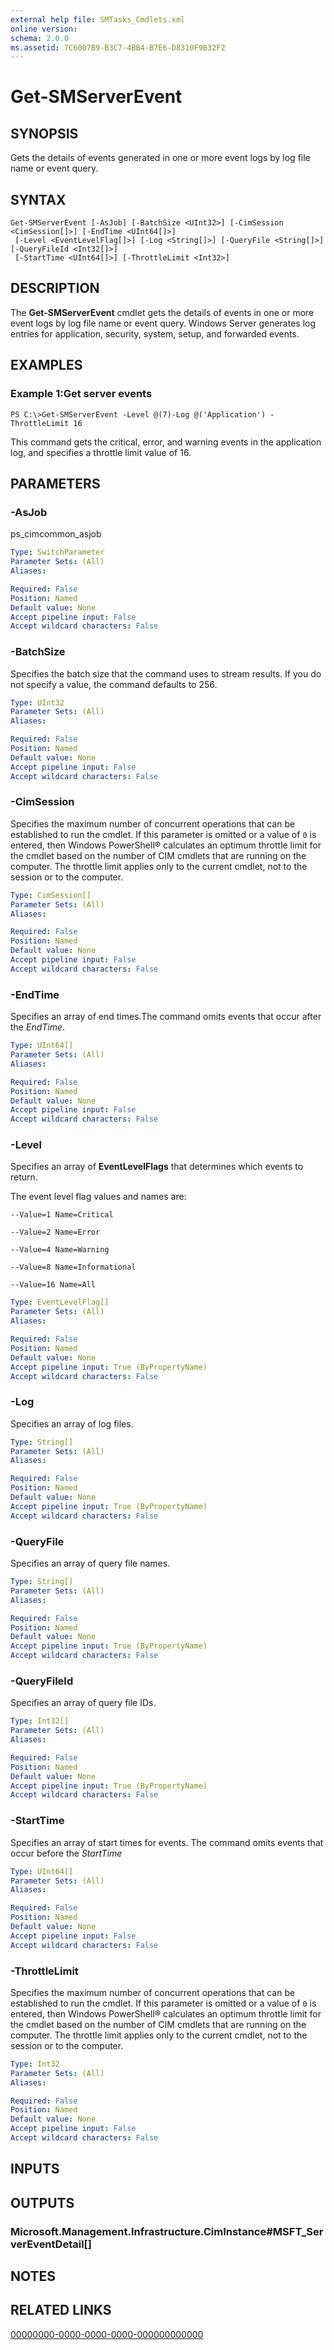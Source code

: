 ```yaml
---
external help file: SMTasks_Cmdlets.xml
online version: 
schema: 2.0.0
ms.assetid: 7C6007B9-B3C7-4BB4-B7E6-D8310F9B32F2
---
```


# Get-SMServerEvent

## SYNOPSIS
Gets the details of events generated in one or more event logs by log file name or event query.

## SYNTAX

```
Get-SMServerEvent [-AsJob] [-BatchSize <UInt32>] [-CimSession <CimSession[]>] [-EndTime <UInt64[]>]
 [-Level <EventLevelFlag[]>] [-Log <String[]>] [-QueryFile <String[]>] [-QueryFileId <Int32[]>]
 [-StartTime <UInt64[]>] [-ThrottleLimit <Int32>]
```

## DESCRIPTION
The **Get-SMServerEvent** cmdlet gets the details of events in one or more event logs by log file name or event query.
Windows Server generates log entries for application, security, system, setup, and forwarded events.

## EXAMPLES

### Example 1:Get server events
```
PS C:\>Get-SMServerEvent -Level @(7)-Log @('Application') -ThrottleLimit 16
```

This command gets the critical, error, and warning events in the application log, and specifies a throttle limit value of 16.

## PARAMETERS

### -AsJob
ps_cimcommon_asjob

```yaml
Type: SwitchParameter
Parameter Sets: (All)
Aliases: 

Required: False
Position: Named
Default value: None
Accept pipeline input: False
Accept wildcard characters: False
```

### -BatchSize
Specifies the batch size that the command uses to stream results.
If you do not specify a value, the command defaults to 256.

```yaml
Type: UInt32
Parameter Sets: (All)
Aliases: 

Required: False
Position: Named
Default value: None
Accept pipeline input: False
Accept wildcard characters: False
```

### -CimSession
Specifies the maximum number of concurrent operations that can be established to run the cmdlet.
If this parameter is omitted or a value of `0` is entered, then Windows PowerShell® calculates an optimum throttle limit for the cmdlet based on the number of CIM cmdlets that are running on the computer.
The throttle limit applies only to the current cmdlet, not to the session or to the computer.

```yaml
Type: CimSession[]
Parameter Sets: (All)
Aliases: 

Required: False
Position: Named
Default value: None
Accept pipeline input: False
Accept wildcard characters: False
```

### -EndTime
Specifies an array of end times.The command omits events that occur after the *EndTime*.

```yaml
Type: UInt64[]
Parameter Sets: (All)
Aliases: 

Required: False
Position: Named
Default value: None
Accept pipeline input: False
Accept wildcard characters: False
```

### -Level
Specifies an array of **EventLevelFlags** that determines which events to return.

The event level flag values and names are: 

    --Value=1 Name=Critical

    --Value=2 Name=Error 

    --Value=4 Name=Warning 

    --Value=8 Name=Informational 

    --Value=16 Name=All

```yaml
Type: EventLevelFlag[]
Parameter Sets: (All)
Aliases: 

Required: False
Position: Named
Default value: None
Accept pipeline input: True (ByPropertyName)
Accept wildcard characters: False
```

### -Log
Specifies an array of log files.

```yaml
Type: String[]
Parameter Sets: (All)
Aliases: 

Required: False
Position: Named
Default value: None
Accept pipeline input: True (ByPropertyName)
Accept wildcard characters: False
```

### -QueryFile
Specifies an array of query file names.

```yaml
Type: String[]
Parameter Sets: (All)
Aliases: 

Required: False
Position: Named
Default value: None
Accept pipeline input: True (ByPropertyName)
Accept wildcard characters: False
```

### -QueryFileId
Specifies an array of query file IDs.

```yaml
Type: Int32[]
Parameter Sets: (All)
Aliases: 

Required: False
Position: Named
Default value: None
Accept pipeline input: True (ByPropertyName)
Accept wildcard characters: False
```

### -StartTime
Specifies an array of start times for events.
The command omits events that occur before the *StartTime*

```yaml
Type: UInt64[]
Parameter Sets: (All)
Aliases: 

Required: False
Position: Named
Default value: None
Accept pipeline input: False
Accept wildcard characters: False
```

### -ThrottleLimit
Specifies the maximum number of concurrent operations that can be established to run the cmdlet.
If this parameter is omitted or a value of `0` is entered, then Windows PowerShell® calculates an optimum throttle limit for the cmdlet based on the number of CIM cmdlets that are running on the computer.
The throttle limit applies only to the current cmdlet, not to the session or to the computer.

```yaml
Type: Int32
Parameter Sets: (All)
Aliases: 

Required: False
Position: Named
Default value: None
Accept pipeline input: False
Accept wildcard characters: False
```

## INPUTS

## OUTPUTS

### Microsoft.Management.Infrastructure.CimInstance#MSFT_ServerEventDetail[]

## NOTES

## RELATED LINKS

[00000000-0000-0000-0000-000000000000](00000000-0000-0000-0000-000000000000)

